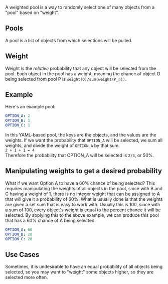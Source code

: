 
[//]: # (Weighted Pool)


A weighted pool is a way to randomly select one of many objects from a "pool" based on "weight".

## Pools
A pool is a list of objects from which selections will be pulled.

## Weight
Weight is the *relative* probability that any object will be selected from the pool. Each object in the pool has a
weight, meaning the chance of object O being selected from pool P is `weight(O)/sum(weight(P_n))`.

## Example
Here's an example pool:
```yaml
OPTION_A: 2
OPTION_B: 1
OPTION_C: 1
```
In this YAML-based pool, the keys are the objects, and the values are the weights. If we want the probability that
`OPTION_A` will be selected, we sum all weights, and divide the weight of `OPTION_A` by that sum.  
`2 + 1 + 1 = 4`   
Therefore the probability that OPTION_A will be selected is `2/4`, or 50%.   

## Manipulating weights to get a desired probability
What if we want Option A to have a 60% chance of being selected? This requires manipulating the weights of all objects
in the pool, since with B and C having a weight of 1, there is no integer weight that can be assigned to A that will
give it a probability of 60%. What is usually done is that the weights are given a set sum that is easy to work with.
Usually this is 100, since with a sum of 100, every object's weight is equal to the percent chance it will be selected.
By applying this to the above example, we can produce this pool that has a 60% chance of A being selected:   
```yaml
OPTION_A: 60
OPTION_B: 20
OPTION_C: 20
```

## Use Cases
Sometimes, it is undesirable to have an equal probability of all objects being selected, so you may want to "weight"
some objects higher, so they are selected more often.
